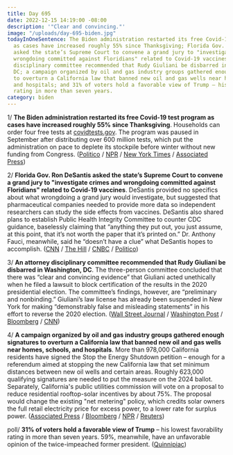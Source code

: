 ```yaml
---
title: Day 695
date: 2022-12-15 14:19:00 -08:00
description: '"Clear and convincing."'
image: "/uploads/day-695-biden.jpg"
todayInOneSentence: The Biden administration restarted its free Covid-19 test program
  as cases have increased roughly 55% since Thanksgiving; Florida Gov. Ron DeSantis
  asked the state’s Supreme Court to convene a grand jury to "investigate crimes and
  wrongdoing committed against Floridians" related to Covid-19 vaccines; an attorney
  disciplinary committee recommended that Rudy Giuliani be disbarred in Washington,
  DC; a campaign organized by oil and gas industry groups gathered enough signatures
  to overturn a California law that banned new oil and gas wells near homes, schools,
  and hospitals; and 31% of voters hold a favorable view of Trump – his lowest favorability
  rating in more than seven years.
category: biden
---
```


1/ **The Biden administration restarted its free Covid-19 test program as cases have increased roughly 55% since Thanksgiving**. Households can order four free tests at [covidtests.gov](https://www.covid.gov/tests). The program was paused in September after distributing over 600 million tests, which put the administration on pace to deplete its stockpile before winter without new funding from Congress. ([Politico](https://www.politico.com/news/2022/12/14/free-covid-home-test-program-restart-00073962) / [NPR](https://www.npr.org/2022/12/15/1142926180/free-covid-tests-mail-order) / [New York Times](https://www.nytimes.com/2022/12/15/us/politics/free-covid-tests-biden.html) / [Associated Press](https://apnews.com/article/white-house-reveals-winter-covid-plans-test-kits-2b015ef4e3c97520a3981c47d00467c3))

2/ **Florida Gov. Ron DeSantis asked the state’s Supreme Court to convene a grand jury to "investigate crimes and wrongdoing committed against Floridians" related to Covid-19 vaccines**. DeSantis provided no specifics about what wrongdoing a grand jury would investigate, but suggested that pharmaceutical companies needed to provide more data so independent researchers can study the side effects from vaccines. DeSantis also shared plans to establish Public Health Integrity Committee to counter CDC guidance, baselessly claiming that “anything they put out, you just assume, at this point, that it’s not worth the paper that it’s printed on.” Dr. Anthony Fauci, meanwhile, said he “doesn’t have a clue” what DeSantis hopes to accomplish. ([CNN](https://www.cnn.com/2022/12/13/politics/desantis-covid-vaccine-manufacturers/index.html) / [The Hill](https://thehill.com/policy/healthcare/3775812-fauci-responds-to-desantis-call-for-covid-19-vaccine-investigation/) / [CNBC](https://www.cnbc.com/2022/12/13/desantis-seeks-grand-jury-investigation-of-covid-19-vaccines.html) / [Politico](https://www.politico.com/news/2022/12/15/desantis-trump-gop-same-sex-marriage-covid-00074027))

3/ **An attorney disciplinary committee recommended that Rudy Giuliani be disbarred in Washington, DC**. The three-person committee concluded that there was “clear and convincing evidence” that Giuliani acted unethically when he filed a lawsuit to block certification of the results in the 2020 presidential election. The committee’s findings, however, are “preliminary and nonbinding.” Giuliani’s law license has already been suspended in New York for making “demonstrably false and misleading statements” in his effort to reverse the 2020 election. ([Wall Street Journal](https://www.wsj.com/articles/rudy-giuliani-violated-ethics-says-tentative-finding-by-d-c-bar-11671127129?mod=djemalertNEWS) / [Washington Post](https://www.washingtonpost.com/dc-md-va/2022/12/15/dc-bar-giuliani-law-license/) / [Bloomberg](https://www.bloomberg.com/news/articles/2022-12-15/rudy-giuliani-likely-committed-misconduct-over-2020-election-dc-bar-panel-finds?sref=MIBMEEoj) / [CNN](https://www.cnn.com/2022/12/15/politics/rudy-giuliani-ethics-hearing/index.html))

4/ **A campaign organized by oil and gas industry groups gathered enough signatures to overturn a California law that banned new oil and gas wells near homes, schools, and hospitals**. More than 978,000 California residents have signed the Stop the Energy Shutdown petition – enough for a referendum aimed at stopping the new California law that set minimum distances between new oil wells and certain areas. Roughly 623,000 qualifying signatures are needed to put the measure on the 2024 ballot. Separately, California's public utilities commission will vote on a proposal to reduce residential rooftop-solar incentives by about 75%. The proposal would change the existing "net metering" policy, which credits solar owners the full retail electricity price for excess power, to a lower rate for surplus power. ([Associated Press](https://apnews.com/article/politics-business-california-gavin-newsom-climate-and-environment-27ebf1d22b0bab5b6e11756e1b3c3df6) / [Bloomberg](https://www.bloomberg.com/news/articles/2022-12-15/california-risks-slowing-energy-transition-with-solar-subsidy-cut?srnd=premium&sref=MIBMEEoj) / [NPR](https://www.npr.org/2022/12/15/1143002552/calif-commission-to-decide-whether-to-cut-a-key-incentive-for-rooftop-solar) / [Reuters](https://www.reuters.com/world/us/california-vote-hotly-debated-change-rooftop-solar-policy-2022-12-15/))

poll/ **31% of voters hold a favorable view of Trump** – his lowest favorability rating in more than seven years. 59%, meanwhile, have an unfavorable opinion of the twice-impeached former president. ([Quinnipiac](https://poll.qu.edu/poll-release?releaseid=3863))



